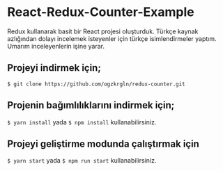 # React-Redux-Counter-Example
Redux kullanarak basit bir React projesi oluşturduk.
Türkçe kaynak azlığından dolayı incelemek isteyenler için türkçe isimlendirmeler yaptım. Umarım inceleyenlerin işine yarar.

## Projeyi indirmek için;
`$ git clone https://github.com/ogzkrgln/redux-counter.git`

## Projenin bağımlılıklarını indirmek için;
`$ yarn install` yada `$ npm install` kullanabilirsiniz.

## Projeyi geliştirme modunda çalıştırmak için

`$ yarn start` yada `$ npm run start` kullanabilirsiniz.

